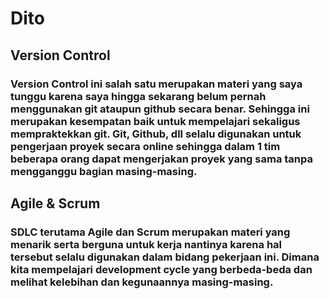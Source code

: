 # Dito
## Version Control
### Version Control ini salah satu merupakan materi yang saya tunggu karena saya hingga sekarang belum pernah menggunakan git ataupun github secara benar. Sehingga ini merupakan kesempatan baik untuk mempelajari sekaligus mempraktekkan git. Git, Github, dll selalu digunakan untuk pengerjaan proyek secara online sehingga dalam 1 tim beberapa orang dapat mengerjakan proyek yang sama tanpa mengganggu bagian masing-masing.

## Agile & Scrum
### SDLC terutama Agile dan Scrum merupakan materi yang menarik serta berguna untuk kerja nantinya karena hal tersebut selalu digunakan dalam bidang pekerjaan ini. Dimana kita mempelajari development cycle yang berbeda-beda dan melihat kelebihan dan kegunaannya masing-masing.